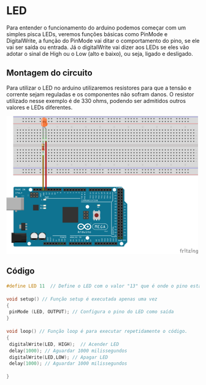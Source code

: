 # LED

Para entender o funcionamento do arduino podemos começar com um simples pisca LEDs, veremos funções básicas como PinMode e DigitalWrite, a função do PinMode vai ditar o comportamento do pino, se ele vai ser saída ou entrada. Já o digitalWrite vai dizer aos LEDs se eles vão adotar o sinal de High ou o Low (alto e baixo), ou seja, ligado e desligado.

## Montagem do circuito

Para utilizar o LED no arduino utilizaremos resistores para que a tensão e corrente sejam reguladas e os componentes não sofram danos. O resistor utilizado nesse exemplo é de 330 ohms, podendo ser admitidos outros valores e LEDs diferentes.

<img src = "LED.png" alt = "Circuito LED" width = 500 />          

## Código

```C
#define LED 11  // Define o LED com o valor "13" que é onde o pino está conectado
                        
void setup() // Função setup é executada apenas uma vez
{
 pinMode (LED, OUTPUT); // Configura o pino do LED como saída
}

void loop() // Função loop é para executar repetidamente o código.
{
 digitalWrite(LED, HIGH);  // Acender LED
 delay(1000); // Aguardar 1000 milissegundos
 digitalWrite(LED,LOW); // Apagar LED
 delay(1000); // Aguardar 1000 milissegundos
 
}
```
